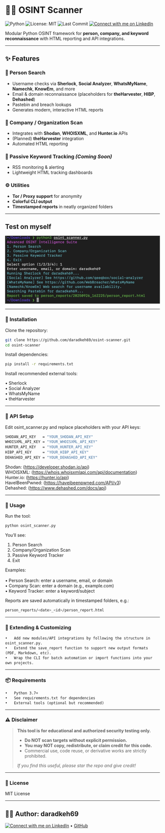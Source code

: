 # 🕵️‍♂️ OSINT Scanner 

![Python](https://img.shields.io/badge/python-3.7%2B-blue.svg)
![License: MIT](https://img.shields.io/badge/License-MIT-yellow.svg)
![Last Commit](https://img.shields.io/github/last-commit/daradkeh69/osint-scanner)
[![Connect with me on LinkedIn](https://img.shields.io/badge/LinkedIn-Connect-blue?logo=linkedin)](www.linkedin.com/in/daradkehh)

Modular Python OSINT framework for **person, company, and keyword reconnaissance** with HTML reporting and API integrations.

---

## ✨ Features

### 👤 Person Search
- Username checks via **Sherlock**, **Social Analyzer**, **WhatsMyName**, **Namechk**, **KnowEm**, and more  
- Email & domain reconnaissance (placeholders for **theHarvester**, **HIBP**, **Dehashed**)  
- Pastebin and breach lookups  
- Generates modern, interactive HTML reports  

### 🏢 Company / Organization Scan
- Integrates with **Shodan**, **WHOISXML**, and **Hunter.io** APIs  
- (Planned) **theHarvester** integration  
- Automated HTML reporting  

### 🔎 Passive Keyword Tracking *(Coming Soon)*
- RSS monitoring & alerting  
- Lightweight HTML tracking dashboards  

### ⚙️ Utilities
- **Tor / Proxy support** for anonymity  
- **Colorful CLI output**  
- **Timestamped reports** in neatly organized folders  

---
## Test on myself
![Test running the tool](test.png)

---
### 🚀 Installation

Clone the repository:
```bash
git clone https://github.com/daradkeh69/osint-scanner.git
cd osint-scanner
```
Install dependencies:
```bash
pip install -r requirements.txt
```
Install recommended external tools:

•	Sherlock <br>
•	Social Analyzer <br>
•	WhatsMyName <br>
•	theHarvester <br>

---

### 🔑 API Setup

Edit osint_scanner.py and replace placeholders with your API keys:

```bash
SHODAN_API_KEY   = "YOUR_SHODAN_API_KEY" 
WHOISXML_API_KEY = "YOUR_WHOISXML_API_KEY" 
HUNTER_API_KEY   = "YOUR_HUNTER_API_KEY" 
HIBP_API_KEY     = "YOUR_HIBP_API_KEY" 
DEHASHED_API_KEY = "YOUR_DEHASHED_API_KEY"
```

Shodan: (https://developer.shodan.io/api) <br>
WHOISXML: (https://whois.whoisxmlapi.com/api/documentation) <br>
Hunter.io: (https://hunter.io/api) <br>
HaveIBeenPwned: (https://haveibeenpwned.com/API/v3) <br>
Dehashed: (https://www.dehashed.com/docs/api)

---

### 📖 Usage

Run the tool:

```bash
python osint_scanner.py
```

You’ll see:

1. Person Search
2. Company/Organization Scan
3. Passive Keyword Tracker
4. Exit

Examples:<br> <br>
	•	Person Search: enter a username, email, or domain <br>
	•	Company Scan: enter a domain (e.g., example.com) <br>
	•	Keyword Tracker: enter a keyword/subject <br>

Reports are saved automatically in timestamped folders, e.g.:

```bash
person_reports/<date>_<id>/person_report.html
```

---

### 🧩 Extending & Customizing <br>
	•	Add new modules/API integrations by following the structure in osint_scanner.py.
	•	Extend the save_report function to support new output formats (PDF, Markdown, etc).
	•	Wrap the CLI for batch automation or import functions into your own projects.

---

### 📦 Requirements <br>
	•	Python 3.7+
	•	See requirements.txt for dependencies
	•	External tools (optional but recommended)

---

### ⚠️ Disclaimer

> **This tool is for educational and authorized security testing only.**
>
> - **Do NOT scan targets without explicit permission.**
> - **You may NOT copy, redistribute, or claim credit for this code.**
> - Commercial use, code reuse, or derivative works are strictly prohibited.
>
> _If you find this useful, please star the repo and give credit!_

---

### 📜 License

MIT License

---

## 👨‍💻 Author: daradkeh69

[![Connect with me on LinkedIn](https://img.shields.io/badge/LinkedIn-Connect-blue?logo=linkedin)](www.linkedin.com/in/daradkehh) • [GitHub](https://github.com/daradkeh69) 
